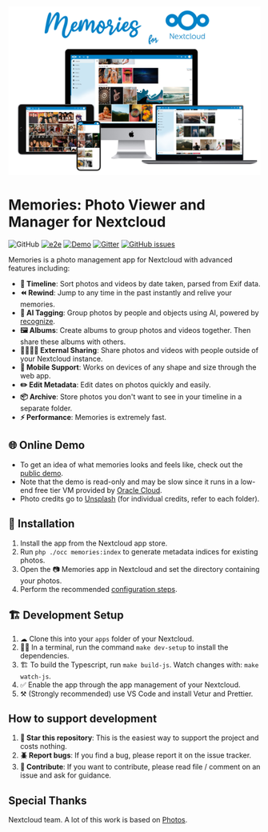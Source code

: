 ![Screenshot](appinfo/screenshot.jpg)

# Memories: Photo Viewer and Manager for Nextcloud

![GitHub](https://img.shields.io/github/license/pulsejet/memories)
[![e2e](https://github.com/pulsejet/memories/actions/workflows/e2e.yaml/badge.svg)](https://github.com/pulsejet/memories/actions/workflows/e2e.yaml)
[![Demo](https://img.shields.io/badge/demo-online-blue)](https://memories-demo.radialapps.com/apps/memories/)
[![Gitter](https://img.shields.io/gitter/room/pulsejet/memories)](https://gitter.im/pulsejet/memories)
[![GitHub issues](https://img.shields.io/github/issues/pulsejet/memories)](https://github.com/pulsejet/memories/issues)

Memories is a photo management app for Nextcloud with advanced features including:

- **📸 Timeline**: Sort photos and videos by date taken, parsed from Exif data.
- **⏪ Rewind**: Jump to any time in the past instantly and relive your memories.
- **🤖 AI Tagging**: Group photos by people and objects using AI, powered by [recognize](https://github.com/nextcloud/recognize).
- **🖼️ Albums**: Create albums to group photos and videos together. Then share these albums with others.
- **🫱🏻‍🫲🏻 External Sharing**: Share photos and videos with people outside of your Nextcloud instance.
- **📱 Mobile Support**: Works on devices of any shape and size through the web app.
- **✏️ Edit Metadata**: Edit dates on photos quickly and easily.
- **📦 Archive**: Store photos you don't want to see in your timeline in a separate folder.
- **⚡️ Performance**: Memories is extremely fast.

## 🌐 Online Demo

- To get an idea of what memories looks and feels like, check out the [public demo](https://memories-demo.radialapps.com/apps/memories/).
- Note that the demo is read-only and may be slow since it runs in a low-end free tier VM provided by [Oracle Cloud](https://www.oracle.com/cloud/free/).
- Photo credits go to [Unsplash](https://unsplash.com/) (for individual credits, refer to each folder).

## 🚀 Installation

1. Install the app from the Nextcloud app store.
1. Run `php ./occ memories:index` to generate metadata indices for existing photos.
1. Open the 📷 Memories app in Nextcloud and set the directory containing your photos.
1. Perform the recommended [configuration steps](https://github.com/pulsejet/memories/wiki/Extra-Configuration).

## 🏗 Development Setup

1. ☁ Clone this into your `apps` folder of your Nextcloud.
1. 👩‍💻 In a terminal, run the command `make dev-setup` to install the dependencies.
1. 🏗 To build the Typescript, run `make build-js`. Watch changes with: `make watch-js`.
1. ✅ Enable the app through the app management of your Nextcloud.
1. ⚒️ (Strongly recommended) use VS Code and install Vetur and Prettier.

## How to support development

1. **🌟 Star this repository**: This is the easiest way to support the project and costs nothing.
1. **🪲 Report bugs**: If you find a bug, please report it on the issue tracker.
1. **📝 Contribute**: If you want to contribute, please read file / comment on an issue and ask for guidance.

## Special Thanks

Nextcloud team. A lot of this work is based on [Photos](https://github.com/nextcloud/photos).
